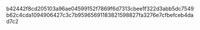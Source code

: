b42442f8cd205103a96ae04599152f7869f6d7313cbee1f322d3abb5dc7549b62c4cda1094906427c3c7b95965691183821598827fa3276e7cfbefceb4dad7c2
